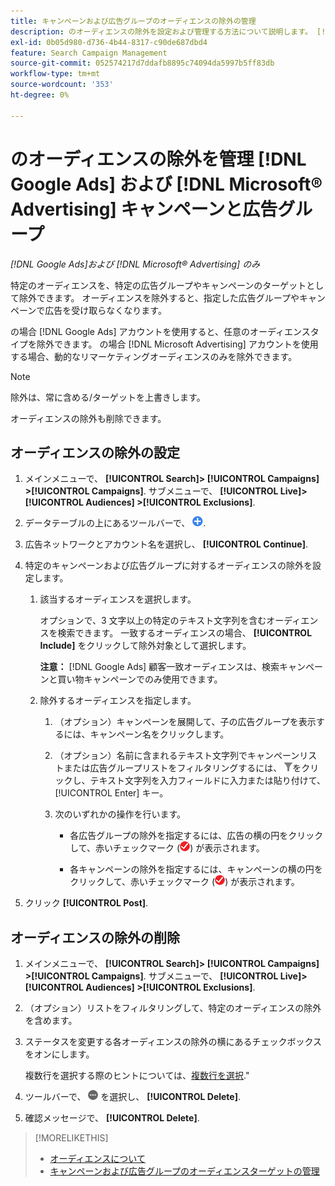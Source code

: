 ```yaml
---
title: キャンペーンおよび広告グループのオーディエンスの除外の管理
description: のオーディエンスの除外を設定および管理する方法について説明します。 [!DNL Google Ads] および [!DNL Microsoft® Advertising] キャンペーンと広告グループの両方に割り当てられます。
exl-id: 0b05d980-d736-4b44-8317-c90de687dbd4
feature: Search Campaign Management
source-git-commit: 052574217d7ddafb8895c74094da5997b5ff83db
workflow-type: tm+mt
source-wordcount: '353'
ht-degree: 0%

---
```


# のオーディエンスの除外を管理 [!DNL Google Ads] および [!DNL Microsoft® Advertising] キャンペーンと広告グループ

*[!DNL Google Ads]および [!DNL Microsoft® Advertising] のみ*

特定のオーディエンスを、特定の広告グループやキャンペーンのターゲットとして除外できます。 オーディエンスを除外すると、指定した広告グループやキャンペーンで広告を受け取らなくなります。

の場合 [!DNL Google Ads] アカウントを使用すると、任意のオーディエンスタイプを除外できます。 の場合 [!DNL Microsoft Advertising] アカウントを使用する場合、動的なリマーケティングオーディエンスのみを除外できます。

>[!NOTE]
>
>除外は、常に含める/ターゲットを上書きします。

オーディエンスの除外も削除できます。

## オーディエンスの除外の設定

1. メインメニューで、 **[!UICONTROL Search]> [!UICONTROL Campaigns] >[!UICONTROL Campaigns]**. サブメニューで、 **[!UICONTROL Live]> [!UICONTROL Audiences] >[!UICONTROL Exclusions]**.

1. データテーブルの上にあるツールバーで、 ![作成](/help/search-social-commerce/assets/add.png "作成").

1. 広告ネットワークとアカウント名を選択し、 **[!UICONTROL Continue]**.

1. 特定のキャンペーンおよび広告グループに対するオーディエンスの除外を設定します。

   1. 該当するオーディエンスを選択します。

      オプションで、3 文字以上の特定のテキスト文字列を含むオーディエンスを検索できます。 一致するオーディエンスの場合、 **[!UICONTROL Include]** をクリックして除外対象として選択します。

      **注意：** [!DNL Google Ads] 顧客一致オーディエンスは、検索キャンペーンと買い物キャンペーンでのみ使用できます。

   1. 除外するオーディエンスを指定します。

      1. （オプション）キャンペーンを展開して、子の広告グループを表示するには、キャンペーン名をクリックします。

      1. （オプション）名前に含まれるテキスト文字列でキャンペーンリストまたは広告グループリストをフィルタリングするには、 ![フィルター](/help/search-social-commerce/assets/filter.png "フィルター")をクリックし、テキスト文字列を入力フィールドに入力または貼り付けて、 [!UICONTROL Enter] キー。

      1. 次のいずれかの操作を行います。

         * 各広告グループの除外を指定するには、広告の横の円をクリックして、赤いチェックマーク (![除外](/help/search-social-commerce/assets/exclude.png "除外")) が表示されます。

         * 各キャンペーンの除外を指定するには、キャンペーンの横の円をクリックして、赤いチェックマーク (![除外](/help/search-social-commerce/assets/exclude.png "除外")) が表示されます。

1. クリック **[!UICONTROL Post]**.

## オーディエンスの除外の削除

1. メインメニューで、 **[!UICONTROL Search]> [!UICONTROL Campaigns] >[!UICONTROL Campaigns]**. サブメニューで、 **[!UICONTROL Live]> [!UICONTROL Audiences] >[!UICONTROL Exclusions]**.

1. （オプション）リストをフィルタリングして、特定のオーディエンスの除外を含めます。

1. ステータスを変更する各オーディエンスの除外の横にあるチェックボックスをオンにします。

   複数行を選択する際のヒントについては、[複数行を選択](/help/search-social-commerce/common-tasks/navigation-editing-selection/multiple-rows-select.md).&quot;

1. ツールバーで、 ![その他のアクション](/help/search-social-commerce/assets/more.png "その他のアクション") を選択し、 **[!UICONTROL Delete]**.

1. 確認メッセージで、 **[!UICONTROL Delete]**.

>[!MORELIKETHIS]
>
>* [オーディエンスについて](audience-about.md)
>* [キャンペーンおよび広告グループのオーディエンスターゲットの管理](/help/search-social-commerce/campaign-management/campaigns/audience-targets-manage.md)
